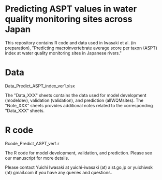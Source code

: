 # Predicting ASPT values in water quality monitoring sites across Japan
This repository contains R code and data used in Iwasaki et al. (in preparation), "Predicting macroinvertebrate average score per taxon (ASPT) index at water quality monitoring sites in Japanese rivers."

# Data
Data_Predict_ASPT_index_ver1.xlsx

The "Data_XXX" sheets contains the data used for model development (modeldev), validation (validation), and prediction (allWQMsites). The "Note_XXX" sheets provides additional notes related to the corresponding "Data_XXX" sheets.

# R code
Rcode_Predict_ASPT_ver1.r

The R code for model development, validation, and prediction. Please see our manuscript for more details.



Please contact Yuichi Iwasaki at yuichi-iwasaki (at) aist.go.jp or yuichiwsk (at) gmail.com if you have any queries and questions.
